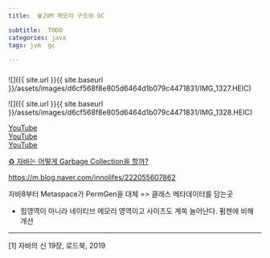 ```yaml
---
title:  🗑JVM 메모리 구조와 GC

subtitle:  TODO
categories: java 
tags: jvm  gc
 
---
```


  
  
  
###   
  
  
  
![]({{ site.url }}{{ site.baseurl }}/assets/images/d6cf568f8e805d6464d1b079c4471831/IMG_1327.HEIC)  
  
  
![]({{ site.url }}{{ site.baseurl }}/assets/images/d6cf568f8e805d6464d1b079c4471831/IMG_1328.HEIC)  
  
[YouTube](https://www.youtube.com/watch?v=UzaGOXKVhwU&list=WL&index=25&t=636s)  
[YouTube](https://www.youtube.com/watch?v=vZRmCbl871I&list=WL&index=26&t=331s)  
[YouTube](https://www.youtube.com/watch?v=Fe3TVCEJhzo)  
  
  
[♻️ 자바는 어떻게 Garbage Collection을 할까?](https://parksb.github.io/article/2.html)  
  
  
https://m.blog.naver.com/innolifes/222055607862  
  
  
  
자바8부터 Metaspace가 PermGen을 대체 => 클래스 메타데이터를 담는곳  
- 힙영역이 아니라 네이티브 메모리 영역이고 사이즈도 계쏙 늘어난다. 펌젠에 비해 개선  
  
  
  
  
- - - -  
  
[1] 자바의 신 19장, 로드북, 2019  
